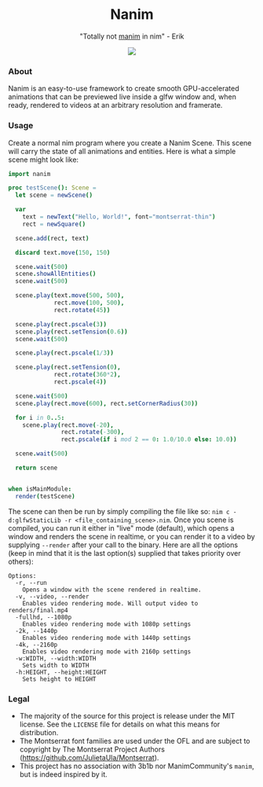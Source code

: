 <h1 align="center">Nanim</h1>
<p align="center">"Totally not <a href="https://github.com/3b1b/manim/">manim</a> in nim" - Erik</p>
<p align="center">
  <img src="https://github.com/EriKWDev/nanim/actions/workflows/unittests.yaml/badge.svg?branch=main">
</p>


### About
Nanim is an easy-to-use framework to create smooth GPU-accelerated animations that can be previewed live inside a glfw window and, when ready, rendered to videos at an arbitrary resolution and framerate.

### Usage
Create a normal nim program where you create a Nanim Scene. This scene will carry the state of all animations and entities. Here is what a simple scene might look like:
```nim
import nanim

proc testScene(): Scene =
  let scene = newScene()

  var
    text = newText("Hello, World!", font="montserrat-thin")
    rect = newSquare()

  scene.add(rect, text)

  discard text.move(150, 150)

  scene.wait(500)
  scene.showAllEntities()
  scene.wait(500)

  scene.play(text.move(500, 500),
             rect.move(100, 500),
             rect.rotate(45))

  scene.play(rect.pscale(3))
  scene.play(rect.setTension(0.6))
  scene.wait(500)

  scene.play(rect.pscale(1/3))

  scene.play(rect.setTension(0),
             rect.rotate(360*2),
             rect.pscale(4))

  scene.wait(500)
  scene.play(rect.move(600), rect.setCornerRadius(30))

  for i in 0..5:
    scene.play(rect.move(-20),
               rect.rotate(-300),
               rect.pscale(if i mod 2 == 0: 1.0/10.0 else: 10.0))

  scene.wait(500)

  return scene


when isMainModule:
  render(testScene)

```

The scene can then be run by simply compiling the file like so: `nim c -d:glfwStaticLib -r <file_containing_scene>.nim`. Once you scene is compiled, you can run it either in "live" mode (default), which opens a window and renders the scene in realtime, or you can render it to a video by supplying `--render` after your call to the binary. Here are all the options (keep in mind that it is the last option(s) supplied that takes priority over others):
```
Options:
  -r, --run
    Opens a window with the scene rendered in realtime.
  -v, --video, --render
    Enables video rendering mode. Will output video to renders/final.mp4
  -fullhd, --1080p
    Enables video rendering mode with 1080p settings
  -2k, --1440p
    Enables video rendering mode with 1440p settings
  -4k, --2160p
    Enables video rendering mode with 2160p settings
  -w:WIDTH, --width:WIDTH
    Sets width to WIDTH
  -h:HEIGHT, --height:HEIGHT
    Sets height to HEIGHT
```

### Legal
 - The majority of the source for this project is release under the MIT license. See the `LICENSE` file for details on what this means for distribution.
 - The Montserrat font families are used under the OFL and are subject to copyright by The Montserrat Project Authors (https://github.com/JulietaUla/Montserrat).
 - This project has no association with 3b1b nor ManimCommunity's `manim`, but is indeed inspired by it.
